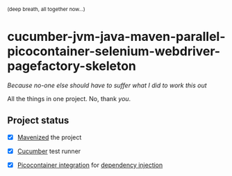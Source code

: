 <sup>(deep breath, all together now...)</sup>
# cucumber-jvm-java-maven-parallel-picocontainer-selenium-webdriver-pagefactory-skeleton
*Because no-one else should have to suffer what I did to work this out*

All the things in one project. No, thank *you*.

## Project status

- [x] [Mavenized](https://maven.apache.org/pom.html) the project
- [x] [Cucumber](https://cucumber.io/) test runner
- [x] [Picocontainer integration](https://cucumber.io/blog/2015/07/08/polymorphic-step-definitions) for [dependency injection](http://martinfowler.com/articles/injection.html)

